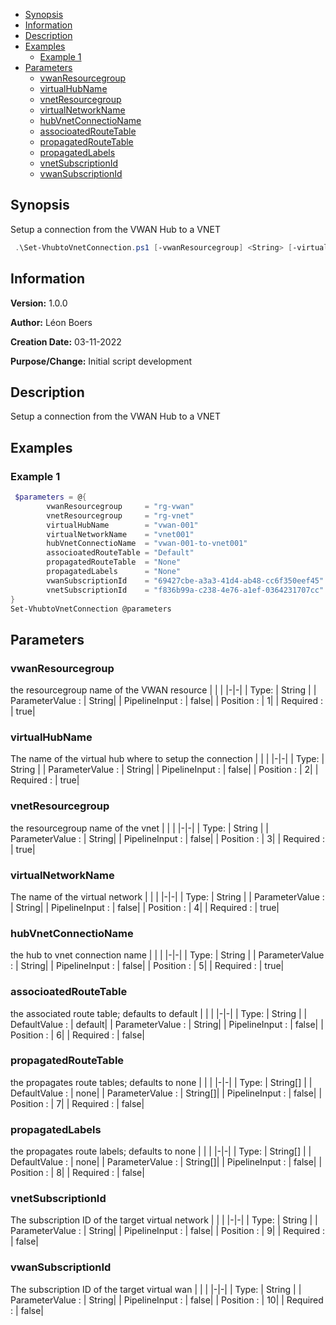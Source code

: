 - [Synopsis](#synopsis)
- [Information](#information)
- [Description](#description)
- [Examples](#examples)
     * [Example 1](#example-1)
- [Parameters](#parameters)
     * [vwanResourcegroup](#vwanresourcegroup)
     * [virtualHubName](#virtualhubname)
     * [vnetResourcegroup](#vnetresourcegroup)
     * [virtualNetworkName](#virtualnetworkname)
     * [hubVnetConnectioName](#hubvnetconnectioname)
     * [associoatedRouteTable](#associoatedroutetable)
     * [propagatedRouteTable](#propagatedroutetable)
     * [propagatedLabels](#propagatedlabels)
     * [vnetSubscriptionId](#vnetsubscriptionid)
     * [vwanSubscriptionId](#vwansubscriptionid)
## Synopsis

Setup a connection from the VWAN Hub to a VNET

```PowerShell
 .\Set-VhubtoVnetConnection.ps1 [-vwanResourcegroup] <String> [-virtualHubName] <String> [-vnetResourcegroup] <String> [-virtualNetworkName] <String> [-hubVnetConnectioName] <String> [[-associoatedRouteTable] <String>] [[-propagatedRouteTable] <String[]>] [[-propagatedLabels] <String[]>] [[-vnetSubscriptionId] <String>] [[-vwanSubscriptionId] <String>] [<CommonParameters>]
```

## Information

**Version:**         1.0.0

**Author:**          Léon Boers

**Creation Date:**   03-11-2022

**Purpose/Change:**  Initial script development



## Description

Setup a connection from the VWAN Hub to a VNET


## Examples

### Example 1

```PowerShell
 $parameters = @{
        vwanResourcegroup     = "rg-vwan"
        vnetResourcegroup     = "rg-vnet"
        virtualHubName        = "vwan-001"
        virtualNetworkName    = "vnet001"
        hubVnetConnectioName  = "vwan-001-to-vnet001"
        associoatedRouteTable = "Default"
        propagatedRouteTable  = "None"
        propagatedLabels      = "None"
        vwanSubscriptionId    = "69427cbe-a3a3-41d4-ab48-cc6f350eef45"
        vnetSubscriptionId    = "f836b99a-c238-4e76-a1ef-0364231707cc"
}
Set-VhubtoVnetConnection @parameters
```

## Parameters

### vwanResourcegroup

the resourcegroup name of the VWAN resource
| | |
|-|-|
| Type: | String |
| ParameterValue : | String|
| PipelineInput : | false|
| Position : | 1|
| Required : | true|
### virtualHubName

The name of the virtual hub where to setup the connection
| | |
|-|-|
| Type: | String |
| ParameterValue : | String|
| PipelineInput : | false|
| Position : | 2|
| Required : | true|
### vnetResourcegroup

the resourcegroup name of the vnet
| | |
|-|-|
| Type: | String |
| ParameterValue : | String|
| PipelineInput : | false|
| Position : | 3|
| Required : | true|
### virtualNetworkName

The name of the virtual network
| | |
|-|-|
| Type: | String |
| ParameterValue : | String|
| PipelineInput : | false|
| Position : | 4|
| Required : | true|
### hubVnetConnectioName

the hub to vnet connection name
| | |
|-|-|
| Type: | String |
| ParameterValue : | String|
| PipelineInput : | false|
| Position : | 5|
| Required : | true|
### associoatedRouteTable

the associated route table; defaults to default
| | |
|-|-|
| Type: | String |
| DefaultValue : | default|
| ParameterValue : | String|
| PipelineInput : | false|
| Position : | 6|
| Required : | false|
### propagatedRouteTable

the propagates route tables; defaults to none
| | |
|-|-|
| Type: | String[] |
| DefaultValue : | none|
| ParameterValue : | String[]|
| PipelineInput : | false|
| Position : | 7|
| Required : | false|
### propagatedLabels

the propagates route labels; defaults to none
| | |
|-|-|
| Type: | String[] |
| DefaultValue : | none|
| ParameterValue : | String[]|
| PipelineInput : | false|
| Position : | 8|
| Required : | false|
### vnetSubscriptionId

The subscription ID of the target virtual network
| | |
|-|-|
| Type: | String |
| ParameterValue : | String|
| PipelineInput : | false|
| Position : | 9|
| Required : | false|
### vwanSubscriptionId

The subscription ID of the target virtual wan
| | |
|-|-|
| Type: | String |
| ParameterValue : | String|
| PipelineInput : | false|
| Position : | 10|
| Required : | false|
